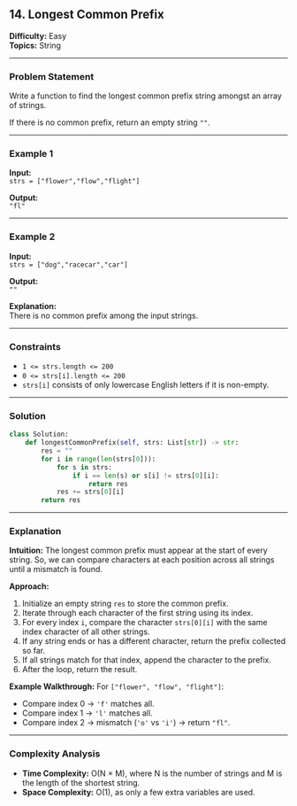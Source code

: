 ## 14. Longest Common Prefix

**Difficulty:** Easy  
**Topics:** String

---

### Problem Statement

Write a function to find the longest common prefix string amongst an array of strings.

If there is no common prefix, return an empty string `""`.

---

### Example 1

**Input:**  
`strs = ["flower","flow","flight"]`

**Output:**  
`"fl"`

---

### Example 2

**Input:**  
`strs = ["dog","racecar","car"]`

**Output:**  
`""`

**Explanation:**  
There is no common prefix among the input strings.

---

### Constraints

- `1 <= strs.length <= 200`
- `0 <= strs[i].length <= 200`
- `strs[i]` consists of only lowercase English letters if it is non-empty.

---

### Solution

```python
class Solution:
    def longestCommonPrefix(self, strs: List[str]) -> str:
        res = ""
        for i in range(len(strs[0])):
            for s in strs:
                if i == len(s) or s[i] != strs[0][i]:
                    return res
            res += strs[0][i]
        return res
```

---

### Explanation

**Intuition:**
The longest common prefix must appear at the start of every string. So, we can compare characters at each position across all strings until a mismatch is found.

**Approach:**

1. Initialize an empty string `res` to store the common prefix.
2. Iterate through each character of the first string using its index.
3. For every index `i`, compare the character `strs[0][i]` with the same index character of all other strings.
4. If any string ends or has a different character, return the prefix collected so far.
5. If all strings match for that index, append the character to the prefix.
6. After the loop, return the result.

**Example Walkthrough:**
For `["flower", "flow", "flight"]`:

- Compare index 0 → `'f'` matches all.
- Compare index 1 → `'l'` matches all.
- Compare index 2 → mismatch (`'o'` vs `'i'`) → return `"fl"`.

---

### Complexity Analysis

- **Time Complexity:** O(N × M), where N is the number of strings and M is the length of the shortest string.
- **Space Complexity:** O(1), as only a few extra variables are used.

```

```
